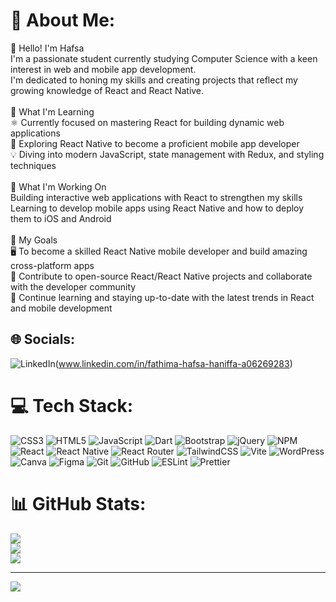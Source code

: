 # 💫 About Me:
👋 Hello! I'm Hafsa<br>I'm a passionate student currently studying Computer Science with a keen interest in web and mobile app development. <br>I'm dedicated to honing my skills and creating projects that reflect my growing knowledge of React and React Native.<br><br>🌱 What I'm Learning<br>⚛️ Currently focused on mastering React for building dynamic web applications<br>📱 Exploring React Native to become a proficient mobile app developer<br>💡 Diving into modern JavaScript, state management with Redux, and styling techniques<br><br>🚀 What I'm Working On<br>Building interactive web applications with React to strengthen my skills<br>Learning to develop mobile apps using React Native and how to deploy them to iOS and Android<br><br>🌟 My Goals<br>🖥️ To become a skilled React Native mobile developer and build amazing cross-platform apps<br>🚀 Contribute to open-source React/React Native projects and collaborate with the developer community<br>🎯 Continue learning and staying up-to-date with the latest trends in React and mobile development<br>


## 🌐 Socials:
![LinkedIn](https://img.shields.io/badge/LinkedIn-%230077B5.svg?logo=linkedin&logoColor=white)(www.linkedin.com/in/fathima-hafsa-haniffa-a06269283) 

# 💻 Tech Stack:
![CSS3](https://img.shields.io/badge/css3-%231572B6.svg?style=flat&logo=css3&logoColor=white) ![HTML5](https://img.shields.io/badge/html5-%23E34F26.svg?style=flat&logo=html5&logoColor=white) ![JavaScript](https://img.shields.io/badge/javascript-%23323330.svg?style=flat&logo=javascript&logoColor=%23F7DF1E) ![Dart](https://img.shields.io/badge/dart-%230175C2.svg?style=flat&logo=dart&logoColor=white) ![Bootstrap](https://img.shields.io/badge/bootstrap-%238511FA.svg?style=flat&logo=bootstrap&logoColor=white) ![jQuery](https://img.shields.io/badge/jquery-%230769AD.svg?style=flat&logo=jquery&logoColor=white) ![NPM](https://img.shields.io/badge/NPM-%23CB3837.svg?style=flat&logo=npm&logoColor=white) ![React](https://img.shields.io/badge/react-%2320232a.svg?style=flat&logo=react&logoColor=%2361DAFB) ![React Native](https://img.shields.io/badge/react_native-%2320232a.svg?style=flat&logo=react&logoColor=%2361DAFB) ![React Router](https://img.shields.io/badge/React_Router-CA4245?style=flat&logo=react-router&logoColor=white) ![TailwindCSS](https://img.shields.io/badge/tailwindcss-%2338B2AC.svg?style=flat&logo=tailwind-css&logoColor=white) ![Vite](https://img.shields.io/badge/vite-%23646CFF.svg?style=flat&logo=vite&logoColor=white) ![WordPress](https://img.shields.io/badge/WordPress-%23117AC9.svg?style=flat&logo=WordPress&logoColor=white) ![Canva](https://img.shields.io/badge/Canva-%2300C4CC.svg?style=flat&logo=Canva&logoColor=white) ![Figma](https://img.shields.io/badge/figma-%23F24E1E.svg?style=flat&logo=figma&logoColor=white) ![Git](https://img.shields.io/badge/git-%23F05033.svg?style=flat&logo=git&logoColor=white) ![GitHub](https://img.shields.io/badge/github-%23121011.svg?style=flat&logo=github&logoColor=white) ![ESLint](https://img.shields.io/badge/ESLint-4B3263?style=flat&logo=eslint&logoColor=white) ![Prettier](https://img.shields.io/badge/prettier-%23F7B93E.svg?style=flat&logo=prettier&logoColor=black)
# 📊 GitHub Stats:
![](https://github-readme-stats.vercel.app/api?username=FaHafsa-DD&theme=dark&hide_border=false&include_all_commits=true&count_private=false)<br/>
![](https://github-readme-streak-stats.herokuapp.com/?user=FaHafsa-DD&theme=dark&hide_border=false)<br/>
![](https://github-readme-stats.vercel.app/api/top-langs/?username=FaHafsa-DD&theme=dark&hide_border=false&include_all_commits=true&count_private=false&layout=compact)


---
[![](https://visitcount.itsvg.in/api?id=FaHafsa-DD&icon=0&color=5)](https://visitcount.itsvg.in)

<!-- Proudly created with GPRM ( https://gprm.itsvg.in ) -->
  


<!---
FaHafsa-DD/FaHafsa-DD is a ✨ special ✨ repository because its `README.md` (this file) appears on your GitHub profile.
You can click the Preview link to take a look at your changes.
--->
